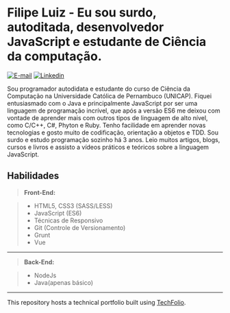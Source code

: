 # Filipe Luiz - Eu sou surdo, autoditada, desenvolvedor JavaScript e estudante de Ciência da computação.

[![E-mail](https://img.shields.io/badge/e--mail-ffilipeluiz%40gmail.com-green.svg)](mailton:ffilipeluiz@gmail.com) [![Linkedin](https://img.shields.io/badge/professional-linkedin-blue.svg)](https://www.linkedin.com/in/ffilipeluiz/)

Sou programador autodidata e estudante do curso de Ciência da Computação na Universidade Católica de Pernambuco (UNICAP). Fiquei entusiasmado com o Java e principalmente JavaScript por ser uma linguagem de programação incrível, que após a versão ES6 me deixou com vontade de aprender mais com outros tipos de linguagem de alto nível, como C/C++, C#, Phyton e Ruby. Tenho facilidade em aprender novas tecnologias e gosto muito de codificação, orientação a objetos e TDD. Sou surdo e estudo programação sozinho há 3 anos. Leio muitos artigos, blogs, cursos e livros e assisto a vídeos práticos e teóricos sobre a linguagem JavaScript.


Habilidades
-------------

> **Front-End:**

> - HTML5, CSS3 (SASS/LESS)
> - JavaScript (ES6)
> - Técnicas de Responsivo
> - Git (Controle de Versionamento)
> - Grunt
> - Vue

-------------

> **Back-End:**

> - NodeJs
> - Java(apenas básico)

-------------

This repository hosts a technical portfolio built using [TechFolio](http://techfolios.github.io). 

